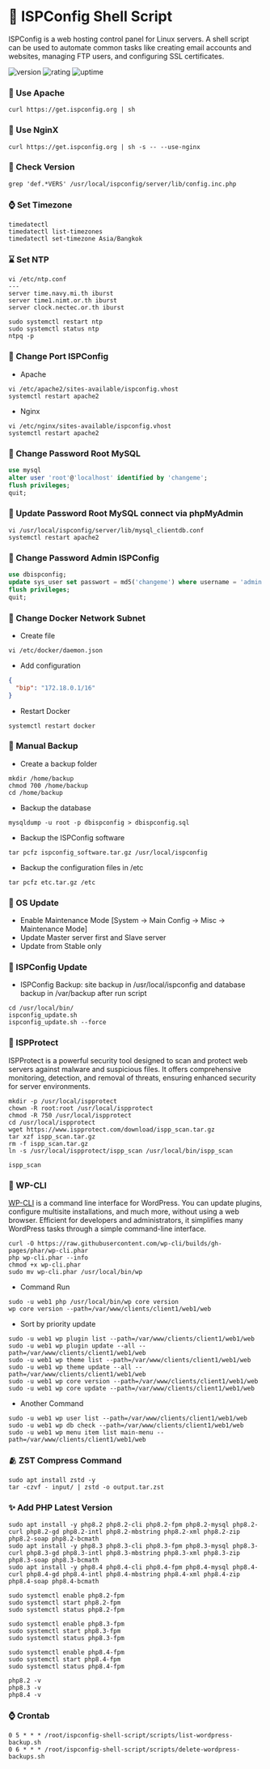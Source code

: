 # 🎉 ISPConfig Shell Script
ISPConfig is a web hosting control panel for Linux servers. A shell script can be used to automate common tasks like creating email accounts and websites, managing FTP users, and configuring SSL certificates.

![version](https://img.shields.io/badge/version-1.0-blue)
![rating](https://img.shields.io/badge/rating-★★★★★-yellow)
![uptime](https://img.shields.io/badge/uptime-100%25-brightgreen)

### 🐲 Use Apache

```shell
curl https://get.ispconfig.org | sh
```

### 🦄 Use NginX

```shell
curl https://get.ispconfig.org | sh -s -- --use-nginx
```

### 🧩 Check Version

```shell
grep 'def.*VERS' /usr/local/ispconfig/server/lib/config.inc.php
```

### ⌚ Set Timezone

```shell
timedatectl
timedatectl list-timezones
timedatectl set-timezone Asia/Bangkok
```

### ⌛ Set NTP

```shell
vi /etc/ntp.conf
---
server time.navy.mi.th iburst
server time1.nimt.or.th iburst
server clock.nectec.or.th iburst
```

```shell
sudo systemctl restart ntp
sudo systemctl status ntp
ntpq -p
```

### 🦕 Change Port ISPConfig

- Apache

```shell
vi /etc/apache2/sites-available/ispconfig.vhost
systemctl restart apache2
```

- Nginx

```shell
vi /etc/nginx/sites-available/ispconfig.vhost
systemctl restart apache2
```

### 🦩 Change Password Root MySQL

```sql
use mysql
alter user 'root'@'localhost' identified by 'changeme';
flush privileges;
quit;
```

### 🦩 Update Password Root MySQL connect via phpMyAdmin

```shell
vi /usr/local/ispconfig/server/lib/mysql_clientdb.conf
systemctl restart apache2
```

### 🦚 Change Password Admin ISPConfig

```sql
use dbispconfig;
update sys_user set passwort = md5('changeme') where username = 'admin';
flush privileges;
quit;
```

### 🦠 Change Docker Network Subnet

- Create file

```shell
vi /etc/docker/daemon.json
```

- Add configuration

```json
{
  "bip": "172.18.0.1/16"
}
```

- Restart Docker

```shell
systemctl restart docker
```

### 🥏 Manual Backup

- Create a backup folder 

```shell
mkdir /home/backup
chmod 700 /home/backup
cd /home/backup
```

- Backup the database

```shell
mysqldump -u root -p dbispconfig > dbispconfig.sql
```

- Backup the ISPConfig software

```shell
tar pcfz ispconfig_software.tar.gz /usr/local/ispconfig
```

- Backup the configuration files in /etc

```shell
tar pcfz etc.tar.gz /etc
```

### 🧁 OS Update

- Enable Maintenance Mode [System -> Main Config -> Misc -> Maintenance Mode]
- Update Master server first and Slave server
- Update from Stable only

### 🍧 ISPConfig Update

- ISPConfig Backup: site backup in /usr/local/ispconfig and database backup in /var/backup after run script

```shell
cd /usr/local/bin/
ispconfig_update.sh
ispconfig_update.sh --force
```

### 🧦 ISPProtect

ISPProtect is a powerful security tool designed to scan and protect web servers against malware and suspicious files. It offers comprehensive monitoring, detection, and removal of threats, ensuring enhanced security for server environments.

```shell
mkdir -p /usr/local/ispprotect
chown -R root:root /usr/local/ispprotect
chmod -R 750 /usr/local/ispprotect
cd /usr/local/ispprotect
wget https://www.ispprotect.com/download/ispp_scan.tar.gz
tar xzf ispp_scan.tar.gz
rm -f ispp_scan.tar.gz
ln -s /usr/local/ispprotect/ispp_scan /usr/local/bin/ispp_scan
```

```shell
ispp_scan
```

### 🪬 WP-CLI

[WP-CLI](https://developer.wordpress.org/cli/commands/) is a command line interface for WordPress. You can update plugins, configure multisite installations, and much more, without using a web browser. Efficient for developers and administrators, it simplifies many WordPress tasks through a simple command-line interface.

```shell
curl -O https://raw.githubusercontent.com/wp-cli/builds/gh-pages/phar/wp-cli.phar
php wp-cli.phar --info
chmod +x wp-cli.phar
sudo mv wp-cli.phar /usr/local/bin/wp
```

- Command Run

```shell
sudo -u web1 php /usr/local/bin/wp core version
wp core version --path=/var/www/clients/client1/web1/web
```

- Sort by priority update

```shell
sudo -u web1 wp plugin list --path=/var/www/clients/client1/web1/web
sudo -u web1 wp plugin update --all --path=/var/www/clients/client1/web1/web
sudo -u web1 wp theme list --path=/var/www/clients/client1/web1/web
sudo -u web1 wp theme update --all --path=/var/www/clients/client1/web1/web
sudo -u web1 wp core version --path=/var/www/clients/client1/web1/web
sudo -u web1 wp core update --path=/var/www/clients/client1/web1/web
```

- Another Command

```shell
sudo -u web1 wp user list --path=/var/www/clients/client1/web1/web
sudo -u web1 wp db check --path=/var/www/clients/client1/web1/web
sudo -u web1 wp menu item list main-menu --path=/var/www/clients/client1/web1/web
```

### 🫂 ZST Compress Command

```shell
sudo apt install zstd -y
tar -czvf - input/ | zstd -o output.tar.zst
```

### ✨ Add PHP Latest Version

```shell
sudo apt install -y php8.2 php8.2-cli php8.2-fpm php8.2-mysql php8.2-curl php8.2-gd php8.2-intl php8.2-mbstring php8.2-xml php8.2-zip php8.2-soap php8.2-bcmath
sudo apt install -y php8.3 php8.3-cli php8.3-fpm php8.3-mysql php8.3-curl php8.3-gd php8.3-intl php8.3-mbstring php8.3-xml php8.3-zip php8.3-soap php8.3-bcmath
sudo apt install -y php8.4 php8.4-cli php8.4-fpm php8.4-mysql php8.4-curl php8.4-gd php8.4-intl php8.4-mbstring php8.4-xml php8.4-zip php8.4-soap php8.4-bcmath

sudo systemctl enable php8.2-fpm
sudo systemctl start php8.2-fpm
sudo systemctl status php8.2-fpm

sudo systemctl enable php8.3-fpm
sudo systemctl start php8.3-fpm
sudo systemctl status php8.3-fpm

sudo systemctl enable php8.4-fpm
sudo systemctl start php8.4-fpm
sudo systemctl status php8.4-fpm

php8.2 -v
php8.3 -v
php8.4 -v
```

### ⌚ Crontab

```shell
0 5 * * * /root/ispconfig-shell-script/scripts/list-wordpress-backup.sh
0 6 * * * /root/ispconfig-shell-script/scripts/delete-wordpress-backups.sh
```